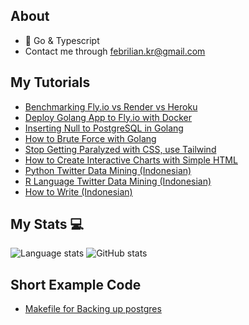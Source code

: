 ## About

- 🚀 Go & Typescript
- Contact me through febrilian.kr@gmail.com

## My Tutorials

- [Benchmarking Fly.io vs Render vs Heroku](https://febriliankr.medium.com/benchmarking-fly-io-vs-render-vs-heroku-ccbdb63b488a)
- [Deploy Golang App to Fly.io with Docker](https://febriliankr.medium.com/deploy-golang-app-to-fly-io-with-docker-ab1b72f029ee)
- [Inserting Null to PostgreSQL in Golang](https://febriliankr.medium.com/inserting-null-to-postgresql-in-golang-f1ae41cc2b91)
- [How to Brute Force with Golang](https://febriliankr.medium.com/how-to-brute-force-with-go-golang-277131e8a163)
- [Stop Getting Paralyzed with CSS, use Tailwind](https://febriliankr.medium.com/stop-getting-paralyzed-with-css-use-tailwind-c6c5aa64d7ee)
- [How to Create Interactive Charts with Simple HTML](https://febriliankr.medium.com/how-to-create-interactive-charts-with-simple-html-c75f43dbea39)
- [Python Twitter Data Mining (Indonesian)](https://febriliankr.medium.com/cara-mining-data-di-twitter-dengan-python-dan-ekspor-dalam-csv-b26ccf04d63a)
- [R Language Twitter Data Mining (Indonesian)](https://febriliankr.medium.com/cara-data-mining-dari-twitter-dengan-r-language-e7fb937da21f)
- [How to Write (Indonesian)](https://risetku-team.notion.site/risetku-team/Pop-Article-dd0d6fc7a27a49aa899d5511ae620f8b)

## My Stats 💻

![Language stats](https://github-readme-stats.vercel.app/api/top-langs/?username=febriliankr&hide=javascript,html,scss,css,sass,shell)
![GitHub stats](https://github-readme-stats.vercel.app/api?username=febriliankr&show_icons=true&theme=tokyonight)

## Short Example Code
- [Makefile for Backing up postgres](https://gist.github.com/febriliankr/7e324675d1f33d22cef5b8cd9e743991)
